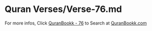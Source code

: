# Quran Verses/Verse-76.md 

For more infos, Click [QuranBookk - 76](https://www.quranbookk.com/quran/search?q=76) to Search at [QuranBookk.com](http://quranbookk.com/)